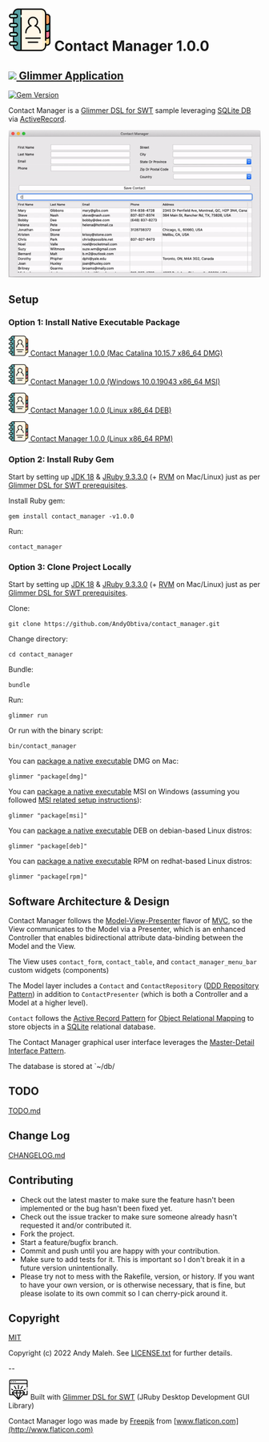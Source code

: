 # <img src="https://raw.githubusercontent.com/AndyObtiva/contact_manager/master/icons/linux/Contact%20Manager.png" height=85 /> Contact Manager 1.0.0
##  [<img src="https://raw.githubusercontent.com/AndyObtiva/glimmer-dsl-swt/master/images/glimmer-logo-hi-res.png" height=40 /> Glimmer Application](https://github.com/AndyObtiva/glimmer-dsl-swt)
[![Gem Version](https://badge.fury.io/rb/contact_manager.svg)](http://badge.fury.io/rb/contact_manager)

Contact Manager is a [Glimmer DSL for SWT](https://github.com/AndyObtiva/glimmer-dsl-swt) sample leveraging [SQLite DB](https://www.sqlite.org/index.html) via [ActiveRecord](https://rubygems.org/gems/activerecord).

![Contact Manager Screenshot](/screenshots/contact-manager.gif)

## Setup

### Option 1: Install Native Executable Package

[<img src="https://raw.githubusercontent.com/AndyObtiva/contact_manager/master/icons/linux/Contact%20Manager.png" height=40 /> Contact Manager 1.0.0 (Mac Catalina 10.15.7 x86_64 DMG)](https://www.dropbox.com/s/swc0jl7joy29m84/Contact%20Manager-1.0.0-x64-catalina-10.15.7.dmg?dl=1)

[<img src="https://raw.githubusercontent.com/AndyObtiva/contact_manager/master/icons/linux/Contact%20Manager.png" height=40 /> Contact Manager 1.0.0 (Windows 10.0.19043 x86_64 MSI)](https://www.dropbox.com/s/tan8hbv3qk959t7/Contact%20Manager-1.0.0-x64-Windows-10.0.19043.msi?dl=1)

[<img src="https://raw.githubusercontent.com/AndyObtiva/contact_manager/master/icons/linux/Contact%20Manager.png" height=40 /> Contact Manager 1.0.0 (Linux x86_64 DEB)](https://www.dropbox.com/s/v6pckxcpw4quafx/contact-manager_1.0.0-1_amd64.deb?dl=1)

[<img src="https://raw.githubusercontent.com/AndyObtiva/contact_manager/master/icons/linux/Contact%20Manager.png" height=40 /> Contact Manager 1.0.0 (Linux x86_64 RPM)](https://www.dropbox.com/s/4dby42ux7ebyv6n/contact-manager-1.0.0-1.x86_64.rpm?dl=1)

### Option 2: Install Ruby Gem

Start by setting up [JDK 18](https://www.oracle.com/java/technologies/downloads) & [JRuby 9.3.3.0](https://www.jruby.org/) (+ [RVM](http://rvm.io/) on Mac/Linux) just as per [Glimmer DSL for SWT prerequisites](https://github.com/AndyObtiva/glimmer-dsl-swt#pre-requisites).

Install Ruby gem:

```
gem install contact_manager -v1.0.0
```

Run:

```
contact_manager
```

### Option 3: Clone Project Locally

Start by setting up [JDK 18](https://www.oracle.com/java/technologies/downloads) & [JRuby 9.3.3.0](https://www.jruby.org/) (+ [RVM](http://rvm.io/) on Mac/Linux) just as per [Glimmer DSL for SWT prerequisites](https://github.com/AndyObtiva/glimmer-dsl-swt#pre-requisites).

Clone:

```
git clone https://github.com/AndyObtiva/contact_manager.git
```

Change directory:

```
cd contact_manager
```

Bundle:

```
bundle
```

Run:

```
glimmer run
```

Or run with the binary script:

```
bin/contact_manager
```

You can [package a native executable](https://github.com/AndyObtiva/glimmer-dsl-swt/blob/master/docs/reference/GLIMMER_PACKAGING_AND_DISTRIBUTION.md) DMG on Mac:

```
glimmer "package[dmg]"
```

You can [package a native executable](https://github.com/AndyObtiva/glimmer-dsl-swt/blob/master/docs/reference/GLIMMER_PACKAGING_AND_DISTRIBUTION.md) MSI on Windows (assuming you followed [MSI related setup instructions](https://github.com/AndyObtiva/glimmer-dsl-swt/blob/master/docs/reference/GLIMMER_PACKAGING_AND_DISTRIBUTION.md)):

```
glimmer "package[msi]"
```

You can [package a native executable](https://github.com/AndyObtiva/glimmer-dsl-swt/blob/master/docs/reference/GLIMMER_PACKAGING_AND_DISTRIBUTION.md) DEB on debian-based Linux distros:

```
glimmer "package[deb]"
```

You can [package a native executable](https://github.com/AndyObtiva/glimmer-dsl-swt/blob/master/docs/reference/GLIMMER_PACKAGING_AND_DISTRIBUTION.md) RPM on redhat-based Linux distros:

```
glimmer "package[rpm]"
```

## Software Architecture & Design

Contact Manager follows the [Model-View-Presenter](https://en.wikipedia.org/wiki/Model%E2%80%93view%E2%80%93presenter) flavor of [MVC](https://en.wikipedia.org/wiki/Model%E2%80%93view%E2%80%93controller), so the View communicates to the Model via a Presenter, which is an enhanced Controller that enables bidirectional attribute data-binding between the Model and the View.

The View uses `contact_form`, `contact_table`, and `contact_manager_menu_bar` custom widgets (components)

The Model layer includes a `Contact` and `ContactRepository` ([DDD Repository Pattern](https://www.domainlanguage.com/wp-content/uploads/2016/05/DDD_Reference_2015-03.pdf)) in addition to `ContactPresenter` (which is both a Controller and a Model at a higher level).

`Contact` follows the [Active Record Pattern](https://en.wikipedia.org/wiki/Active_record_pattern) for [Object Relational Mapping](https://en.wikipedia.org/wiki/Object%E2%80%93relational_mapping) to store objects in a [SQLite](https://www.sqlite.org/index.html) relational database.

The Contact Manager graphical user interface leverages the [Master-Detail Interface Pattern](https://en.wikipedia.org/wiki/Master%E2%80%93detail_interface).

The database is stored at `~/db/

## TODO

[TODO.md](TODO.md)

## Change Log

[CHANGELOG.md](CHANGELOG.md)

## Contributing

-   Check out the latest master to make sure the feature hasn't been
    implemented or the bug hasn't been fixed yet.
-   Check out the issue tracker to make sure someone already hasn't
    requested it and/or contributed it.
-   Fork the project.
-   Start a feature/bugfix branch.
-   Commit and push until you are happy with your contribution.
-   Make sure to add tests for it. This is important so I don't break it
    in a future version unintentionally.
-   Please try not to mess with the Rakefile, version, or history. If
    you want to have your own version, or is otherwise necessary, that
    is fine, but please isolate to its own commit so I can cherry-pick
    around it.

## Copyright

[MIT](LICENSE.txt)

Copyright (c) 2022 Andy Maleh. See [LICENSE.txt](LICENSE.txt) for further details.

--

[<img src="https://raw.githubusercontent.com/AndyObtiva/glimmer/master/images/glimmer-logo-hi-res.png" height=40 />](https://github.com/AndyObtiva/glimmer) Built with [Glimmer DSL for SWT](https://github.com/AndyObtiva/glimmer-dsl-swt) (JRuby Desktop Development GUI Library)

Contact Manager logo was made by [Freepik](https://www.flaticon.com/authors/freepik) from [www.flaticon.com](http://www.flaticon.com)
